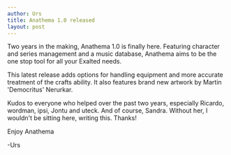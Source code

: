 ```yaml
---
author: Urs
title: Anathema 1.0 released
layout: post
---
```


Two years in the making, Anathema 1.0 is finally here. Featuring character and series management and a music database, Anathema aims to be the one stop tool for all your Exalted needs.

This latest release adds options for handling equipment and more accurate treatment of the crafts ability. It also features brand new artwork by Martin 'Democritus' Nerurkar.

Kudos to everyone who helped over the past two years, especially Ricardo, wordman, ipsi, Jontu and uteck. And of course, Sandra. Without her, I wouldn't be sitting here, writing this. Thanks!

Enjoy Anathema

-Urs